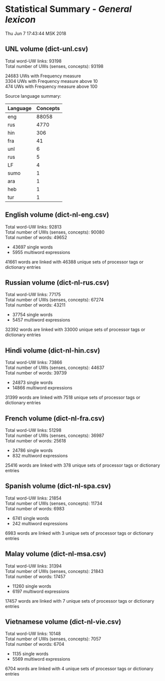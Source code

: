 Statistical Summary - _General lexicon_
=====================================
Thu Jun  7 17:43:44 MSK 2018

UNL volume (dict-unl.csv)
-------------------------

Total word-UW links:   93198  
Total number of UWs (senses, concepts):   93198  
  
24683 UWs with Frequency measure  
3304 UWs with Frequency measure above 10  
474 UWs with Frequency measure above 100  


Source language summary:

| Language	| Concepts	|
|---------------|---------------|
|	eng	|	88058	|
|	rus	|	4770	|
|	hin	|	306	|
|	fra	|	41	|
|	unl	|	6	|
|	rus 	|	5	|
|	LF	|	4	|
|	sumo	|	1	|
|	ara	|	1	|
|	heb	|	1	|
|	tur	|	1	|

English volume (dict-nl-eng.csv)
--------------------------------

Total word-UW links:   92813  
Total number of UWs (senses, concepts):   90080  
Total number of words:   49652  
 - 43697 single words  
 - 5955 multiword expressions  
  
41661 words are linked with 46388 unique sets of processor tags or dictionary entries  


Russian volume (dict-nl-rus.csv)
--------------------------------

Total word-UW links:   77175  
Total number of UWs (senses, concepts):   67274  
Total number of words:   43211  
 - 37754 single words  
 - 5457 multiword expressions  
  
32392 words are linked with 33000 unique sets of processor tags or dictionary entries  


Hindi volume (dict-nl-hin.csv)
------------------------------

Total word-UW links:   73866  
Total number of UWs (senses, concepts):   44637  
Total number of words:   39739  
 - 24873 single words  
 - 14866 multiword expressions  
  
31399 words are linked with 7518 unique sets of processor tags or dictionary entries  


French volume (dict-nl-fra.csv)
-------------------------------

Total word-UW links:   51298  
Total number of UWs (senses, concepts):   36987  
Total number of words:   25618  
 - 24786 single words  
 - 832 multiword expressions  
  
25416 words are linked with 378 unique sets of processor tags or dictionary entries  


Spanish volume (dict-nl-spa.csv)
--------------------------------

Total word-UW links:   21854  
Total number of UWs (senses, concepts):   11734  
Total number of words:   6983  
 - 6741 single words  
 - 242 multiword expressions  
  
6983 words are linked with 3 unique sets of processor tags or dictionary entries  


Malay volume (dict-nl-msa.csv)
------------------------------

Total word-UW links:   31394  
Total number of UWs (senses, concepts):   21843  
Total number of words:   17457  
 - 11260 single words  
 - 6197 multiword expressions  
  
17457 words are linked with 7 unique sets of processor tags or dictionary entries  


Vietnamese volume (dict-nl-vie.csv)
-----------------------------------

Total word-UW links:   10148  
Total number of UWs (senses, concepts):   7057  
Total number of words:   6704  
 - 1135 single words  
 - 5569 multiword expressions  
  
6704 words are linked with 4 unique sets of processor tags or dictionary entries  

